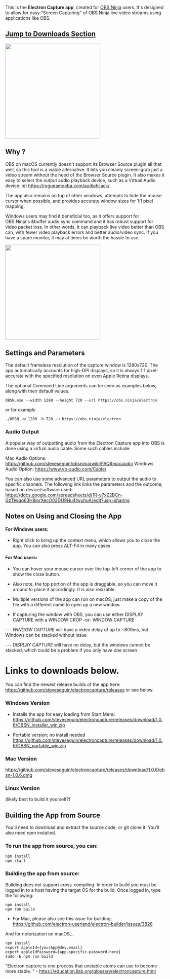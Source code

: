 This is the **Electron Capture app**, created for <a href="https://obs.ninja">OBS.Ninja</a> users. It's designed to allow for easy "Screen Capturing" of OBS.Ninja live video streams using applications like OBS. 

## <a href="https://github.com/steveseguin/electroncapture#links-to-downloads-below">Jump to Downloads Section</a>

<img src="https://user-images.githubusercontent.com/2575698/91703607-74ebbb00-eb48-11ea-94d2-f205da2976b1.png " alt="" data-canonical-src="https://user-images.githubusercontent.com/2575698/91703607-74ebbb00-eb48-11ea-94d2-f205da2976b1.png"  style="display:inline-block" height="300" />

## Why ?
OBS on macOS currently doesn't support its Browser Source plugin all that well, so this tool is a viable alternative. It lets you cleanly screen-grab just a video stream without the need of the Browser Source plugin. It also makes it easy to select the output audio playback device, such as a Virtual Audio device: ie) https://rogueamoeba.com/audiohijack/

The app also remains on top of other windows, attempts to hide the mouse cursor when possible, and provides accurate window sizes for 1:1 pixel mapping.

Windows users may find it beneficial too, as it offers support for OBS.Ninja's &buffer audio sync command and it has robust support for video packet loss. In other words, it can playback live video better than OBS can, with fewer video playback errors and better audio/video sync. If you have a spare monitor, it may at times be worth the hassle to use.


<img src="https://user-images.githubusercontent.com/2575698/80891745-290d3000-8c94-11ea-85c4-ae0e7cd1ec19.png " alt="" data-canonical-src="https://user-images.githubusercontent.com/2575698/80891745-290d3000-8c94-11ea-85c4-ae0e7cd1ec19.png " style="display:inline-block" height="300" />


## Settings and Parameters

The default frameless resolution of the capture window is 1280x720. The app automatically accounts for high-DPI displays, so it is always 1:1 pixel-accurate with the specified resolution on even Apple Retina displays.

The optional Command Line arguments can be seen as examples below, along with their default values.

```
OBSN.exe --width 1280 --height 720 --url https://obs.ninja/electron
```
or for example
```
./OBSN -w 1280 -h 720 -u https://obs.ninja/electron
```
### Audio Output 

A popular way of outputting audio from the Electron Capture app into OBS is done using a virtual audio cable. Some such cables include:

Mac Audio Options: https://github.com/steveseguin/obsninja/wiki/FAQ#macaudio
Windows Audio Option: https://www.vb-audio.com/Cable/

You can also use some advanced URL parameters to output the audio to specific channels. The following link links the parameters and the outcome, based on device/software used:
https://docs.google.com/spreadsheets/d/1R-y7xZ2BCn-GzTlwqq63H8lorXecO02DU9Hu4twuhuA/edit?usp=sharing

## Notes on Using and Closing the App

#### For Windows users:

- Right click to bring up the context menu, which allows you to close the app. You can also press ALT-F4 in many cases.

#### For Mac users:

- You can hover your mouse cursor over the top-left corner of the app to show the close button.

- Also note, the top portion of the app is draggable, so you can move it around to place it accordingly. It is also resizable.

- Multiple versions of the app can run on macOS; just make a copy of the file with a different name to open up a new window.

- If capturing the window with OBS, you can use either DISPLAY CAPTURE with a WINDOW CROP  -or-  WINDOW CAPTURE

--- *WINDOW CAPTURE* will have a video delay of up to ~800ms, but Windows can be stacked without issue

--- *DISPLAY CAPTURE* will have no delay, but the windows cannot be stacked, which could be a problem if you only have one screen

# Links to downloads below.

You can find the newest release builds of the app here: https://github.com/steveseguin/electroncapture/releases  or see below.

### Windows Version
- Installs the app for easy loading from Start Menu
https://github.com/steveseguin/electroncapture/releases/download/1.0.6/OBSN_installer_win.zip

- Portable version; no install needed
https://github.com/steveseguin/electroncapture/releases/download/1.0.6/OBSN_portable_win.zip

### Mac Version
https://github.com/steveseguin/electroncapture/releases/download/1.0.6/obsn-1.0.6.dmg

### Linux Version
(likely best to build it yourself?)


## Building the App from Source

You'll need to download and extract the source code; or git clone it.
You'll also need npm installed.

### To run the app from source, you can:
```
npm install
npm start
```

### Building the app from source:
Building does not support cross-compiling. In order to build you must be logged in to a host having the target OS for the build. Once logged in, type the following:

```
npm install
npm run build
```

* For Mac, please also see this issue for building: https://github.com/electron-userland/electron-builder/issues/3828

And for notorization on macOS,..
```
npm install
export appleId={yourApp@dev.email}
export appleIdPassword={app-specific-password-here}
sudo -E npm run build

```


"Electron capture is one process that unstable atoms can use to become more stable. " - https://education.jlab.org/glossary/electroncapture.html



